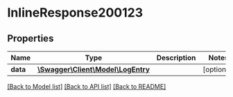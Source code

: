 # InlineResponse200123

## Properties
Name | Type | Description | Notes
------------ | ------------- | ------------- | -------------
**data** | [**\Swagger\Client\Model\LogEntry**](LogEntry.md) |  | [optional] 

[[Back to Model list]](../../README.md#documentation-for-models) [[Back to API list]](../../README.md#documentation-for-api-endpoints) [[Back to README]](../../README.md)

